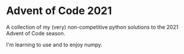 # Advent of Code 2021

A collection of my (very) non-competitive python solutions to the 2021 Advent of Code season.

I'm learning to use and to enjoy numpy.